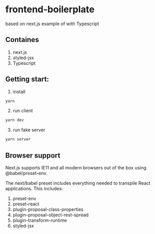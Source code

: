 # frontend-boilerplate

based on next.js example of with Typescript

## Containes
1. next.js
2. styled-jsx
3. Typescript

## Getting start:
1. install
```bash
yarn
```
2. run client
```bash
yarn dev
```
3. run fake server
```bash
yarn server
```

## Browser support

Next.js supports IE11 and all modern browsers out of the box using @babel/preset-env.

The next/babel preset includes everything needed to transpile React applications. This includes:
1. preset-env
2. preset-react
3. plugin-proposal-class-properties
4. plugin-proposal-object-rest-spread
5. plugin-transform-runtime
6. styled-jsx
